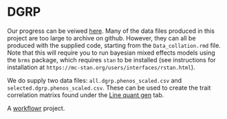 # DGRP

Our progress can be veiwed [here](https://tomkeaney.github.io/DGRP/). Many of the data files produced in this project are too large to archive on github. However, they can all be produced with the supplied code, starting from the `Data_collation.rmd` file. Note that this will require you to run bayesian mixed effects models using the `brms` package, which requires `stan` to be installed (see instructions for installation at `https://mc-stan.org/users/interfaces/rstan.html`).

We do supply two data files: `all.dgrp.phenos_scaled.csv` and `selected.dgrp.phenos_scaled.csv`. These can be used to create the trait correlation matrixs found under the [Line quant gen](Analysis.html) tab.

A [workflowr](https://github.com/workflowr/workflowr) project.
